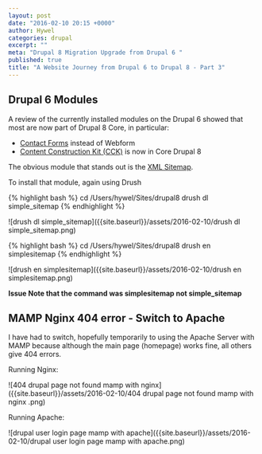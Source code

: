 ```yaml
---
layout: post
date: "2016-02-10 20:15 +0000"
author: Hywel
categories: drupal
excerpt: ""
meta: "Drupal 8 Migration Upgrade from Drupal 6 "
published: true
title: "A Website Journey from Drupal 6 to Drupal 8 - Part 3"
---
```




## Drupal 6 Modules

A review of the currently installed modules on the Drupal 6 showed that most are now part of Drupal 8 Core, in particular:

- [Contact Forms](https://www.ostraining.com/blog/drupal/drupal-8-contact-forms/) instead of Webform
- [Content Construction Kit (CCK)](https://www.drupal.org/node/2606836) is now in Core Drupal 8

The obvious module that stands out is the [XML Sitemap](https://www.drupal.org/project/simple_sitemap).

To install that module, again using Drush

{% highlight bash %}
cd /Users/hywel/Sites/drupal8
drush dl simple_sitemap
{% endhighlight %}

![drush dl simple_sitemap]({{site.baseurl}}/assets/2016-02-10/drush dl simple_sitemap.png)

{% highlight bash %}
cd /Users/hywel/Sites/drupal8
drush en simplesitemap
{% endhighlight %}

![drush en simplesitemap]({{site.baseurl}}/assets/2016-02-10/drush en simplesitemap.png)

**Issue Note that the command was simplesitemap not simple_sitemap**

## MAMP Nginx 404 error - Switch to Apache

I have had to switch, hopefully temporarily to using the Apache Server with MAMP because although the main page (homepage) works fine, all others give 404 errors.

Running Nginx:

![404 drupal page not found mamp with nginx]({{site.baseurl}}/assets/2016-02-10/404 drupal page not found mamp with nginx .png)

Running Apache:

![drupal user login page mamp with apache]({{site.baseurl}}/assets/2016-02-10/drupal user login page mamp with apache.png)
